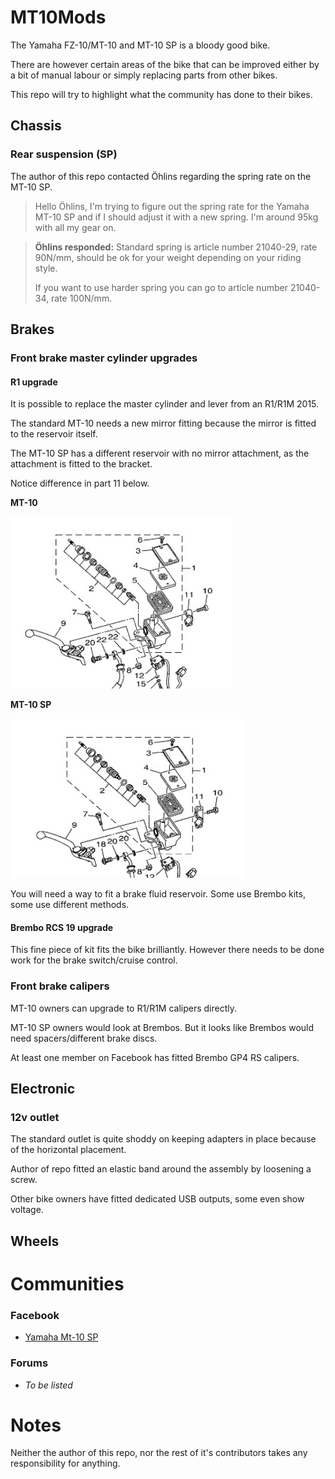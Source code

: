 # MT10Mods

The Yamaha FZ-10/MT-10 and MT-10 SP is a bloody good bike. 

There are however certain areas of the bike that can be improved either by a bit of manual labour or simply replacing parts from other bikes.

This repo will try to highlight what the community has done to their bikes.

## Chassis

### Rear suspension (SP)
The author of this repo contacted Öhlins regarding the spring rate on the MT-10 SP.
> Hello Öhlins,
>I'm trying to figure out the spring rate for the Yamaha MT-10 SP and if I 
>should adjust it with a new spring. I'm around 95kg with all my gear on. 
 
> __Öhlins responded:__
> Standard spring is article number 21040-29, rate 90N/mm, should be ok for your weight depending on your riding style.
>
> If you want to use harder spring you can go to article number 21040-34, rate 100N/mm.


## Brakes

### Front brake master cylinder upgrades

#### R1 upgrade
It is possible to replace the master cylinder and lever from an R1/R1M 2015.

The standard MT-10 needs a new mirror fitting because the mirror is fitted to the reservoir itself.

The MT-10 SP has a different reservoir with no mirror attachment, as the attachment is fitted to the bracket.

Notice difference in part 11 below.

**MT-10**

![MT-10 Standard](graphics/mt-10-diagram-brake-mirror.png)

**MT-10 SP**

![MT-10 SP](graphics/mt-10-sp-diagram-brake-mirror.png)


You will need a way to fit a brake fluid reservoir. Some use Brembo kits, some use different methods.

#### Brembo RCS 19 upgrade
This fine piece of kit fits the bike brilliantly. However there needs to be done work for the brake switch/cruise control.

### Front brake calipers

MT-10 owners can upgrade to R1/R1M calipers directly.

MT-10 SP owners would look at Brembos. But it looks like Brembos would need spacers/different brake discs.

At least one member on Facebook has fitted Brembo GP4 RS calipers.


## Electronic

### 12v outlet
The standard outlet is quite shoddy on keeping adapters in place because of the horizontal placement.

Author of repo fitted an elastic band around the assembly by loosening a screw.

Other bike owners have fitted dedicated USB outputs, some even show voltage.

## Wheels

# Communities

### Facebook
- [Yamaha Mt-10 SP](https://www.facebook.com/groups/448128215576782/)

### Forums
- *To be listed*

# Notes

Neither the author of this repo, nor the rest of it's contributors takes any responsibility for anything. 
